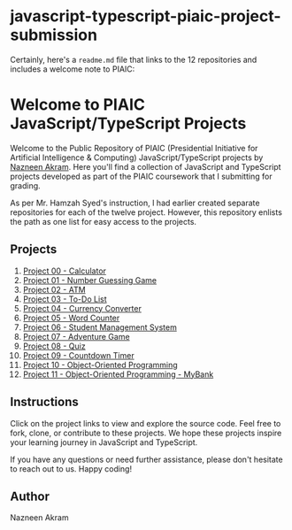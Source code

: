 # javascript-typescript-piaic-project-submission

Certainly, here's a `readme.md` file that links to the 12 repositories and includes a welcome note to PIAIC:

# Welcome to PIAIC JavaScript/TypeScript Projects

Welcome to the Public Repository of PIAIC (Presidential Initiative for Artificial Intelligence & Computing) JavaScript/TypeScript projects by [Nazneen Akram](https://github.com/Nazneen-akram). Here you'll find a collection of JavaScript and TypeScript projects developed as part of the PIAIC coursework that I submitting for grading.

As per Mr. Hamzah Syed's instruction, I had earlier created separate repositories for each of the twelve project. However, this repository enlists the path as one list for easy access to the projects.

## Projects

1. [Project 00 - Calculator](https://github.com/Nazneen-akram/javascript-typescript-piaic-calculator)
2. [Project 01 - Number Guessing Game](https://github.com/Nazneen-akram/javascript-typescript-piaic-number-guessing-game)
3. [Project 02 - ATM](https://github.com/Nazneen-akram/javascript-typescript-piaic-atm)
4. [Project 03 - To-Do List](https://github.com/Nazneen-akram/javascript-typescript-piaic-todo-list)
5. [Project 04 - Currency Converter](https://github.com/Nazneen-akram/javascript-typescript-piaic-currency_converter)
6. [Project 05 - Word Counter](https://github.com/Nazneen-akram/javascript-typescript-piaic-word-counter)
7. [Project 06 - Student Management System](https://github.com/Nazneen-akram/javascript-typescript-piaic-student-management-system)
8. [Project 07 - Adventure Game](https://github.com/Nazneen-akram/javascript-typescript-piaic-adventure-game)
9. [Project 08 - Quiz](https://github.com/Nazneen-akram/javascript-typescript-piaic-quiz)
10. [Project 09 - Countdown Timer](https://github.com/Nazneen-akram/javascript-typescript-piaic-countdown-timer)
11. [Project 10 - Object-Oriented Programming](https://github.com/Nazneen-akram/javascript-typescript-piaic-OOP)
12. [Project 11 - Object-Oriented Programming - MyBank](https://github.com/Nazneen-akram/javascript-typescript-piaic-OOP_bank)

## Instructions

Click on the project links to view and explore the source code. Feel free to fork, clone, or contribute to these projects. We hope these projects inspire your learning journey in JavaScript and TypeScript.

If you have any questions or need further assistance, please don't hesitate to reach out to us. Happy coding!

## Author
Nazneen Akram
